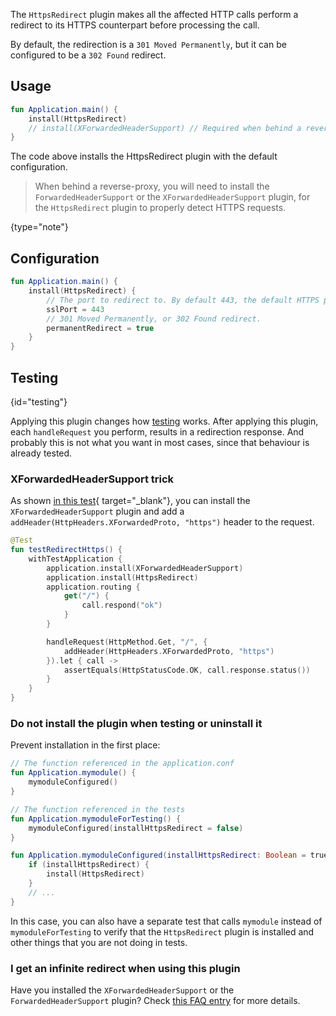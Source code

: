 [//]: # (title: HttpsRedirect)

<include src="lib.xml" include-id="outdated_warning"/>

The `HttpsRedirect` plugin makes all the affected HTTP calls perform a redirect to its
HTTPS counterpart before processing the call.

By default, the redirection is a `301 Moved Permanently`,
but it can be configured to be a `302 Found` redirect.



## Usage

```kotlin
fun Application.main() {
    install(HttpsRedirect)
    // install(XForwardedHeaderSupport) // Required when behind a reverse-proxy
}
```

The code above installs the HttpsRedirect plugin with the default configuration.

>When behind a reverse-proxy, you will need to install the `ForwardedHeaderSupport` or the `XForwardedHeaderSupport`
>plugin, for the `HttpsRedirect` plugin to properly detect HTTPS requests.
>
{type="note"}

## Configuration

```kotlin
fun Application.main() {
    install(HttpsRedirect) {
        // The port to redirect to. By default 443, the default HTTPS port. 
        sslPort = 443
        // 301 Moved Permanently, or 302 Found redirect.
        permanentRedirect = true
    }
}
```

## Testing
{id="testing"}

Applying this plugin changes how [testing](Testing.md) works.
After applying this plugin, each `handleRequest` you perform, results in a redirection response.
And probably this is not what you want in most cases, since that behaviour is already tested.

### XForwardedHeaderSupport trick

As shown [in this test](https://github.com/ktorio/ktor/blob/main/ktor-server/ktor-server-tests/jvm/test/io/ktor/tests/server/plugins/HttpsRedirectPluginTest.kt#L33-L50){ target="_blank"},
you can install the `XForwardedHeaderSupport` plugin and add a `addHeader(HttpHeaders.XForwardedProto, "https")`
header to the request.

```kotlin
@Test
fun testRedirectHttps() {
    withTestApplication {
        application.install(XForwardedHeaderSupport)
        application.install(HttpsRedirect)
        application.routing {
            get("/") {
                call.respond("ok")
            }
        }

        handleRequest(HttpMethod.Get, "/", {
            addHeader(HttpHeaders.XForwardedProto, "https")
        }).let { call ->
            assertEquals(HttpStatusCode.OK, call.response.status())
        }
    }
}
```

### Do not install the plugin when testing or uninstall it

Prevent installation in the first place:

```kotlin
// The function referenced in the application.conf
fun Application.mymodule() {
    mymoduleConfigured()
}

// The function referenced in the tests
fun Application.mymoduleForTesting() {
    mymoduleConfigured(installHttpsRedirect = false)
}

fun Application.mymoduleConfigured(installHttpsRedirect: Boolean = true) {
    if (installHttpsRedirect) {
        install(HttpsRedirect)
    }
    // ...
}
```

In this case, you can also have a separate test that calls `mymodule` instead of `mymoduleForTesting` to verify
that the `HttpsRedirect` plugin is installed and other things that you are not doing in tests.

### I get an infinite redirect when using this plugin

Have you installed the `XForwardedHeaderSupport` or the `ForwardedHeaderSupport` plugin?
Check [this FAQ entry](FAQ.md#infinite-redirect) for more details.